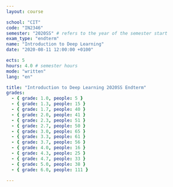 ```yaml
---
layout: course

school: "CIT"
code: "IN2346"
semester: "2020SS" # refers to the year of the semester start
exam_type: "endterm"
name: "Introduction to Deep Learning"
date: "2020-08-11 12:00:00 +0100"

ects: 5
hours: 4.0 # semester hours
mode: "written"
lang: "en"

title: "Introduction to Deep Learning 2020SS Endterm"
grades:
  - { grade: 1.0, people: 5 }
  - { grade: 1.3, people: 15 }
  - { grade: 1.7, people: 40 }
  - { grade: 2.0, people: 41 }
  - { grade: 2.3, people: 51 }
  - { grade: 2.7, people: 50 }
  - { grade: 3.0, people: 65 }
  - { grade: 3.3, people: 61 }
  - { grade: 3.7, people: 56 }
  - { grade: 4.0, people: 16 }
  - { grade: 4.3, people: 25 }
  - { grade: 4.7, people: 33 }
  - { grade: 5.0, people: 38 }
  - { grade: 6.0, people: 111 }

---
```



